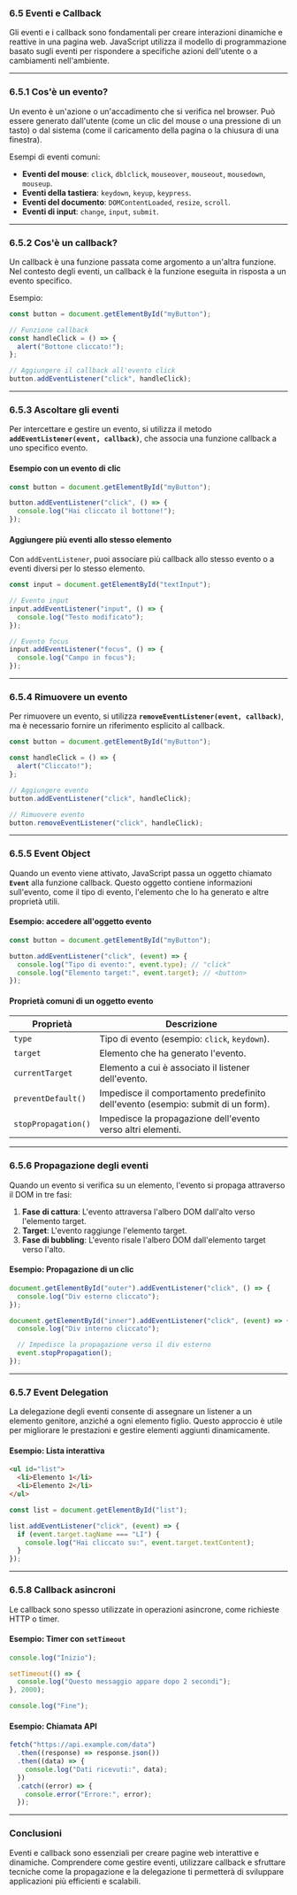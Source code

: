 ### **6.5 Eventi e Callback**

Gli eventi e i callback sono fondamentali per creare interazioni dinamiche e reattive in una pagina web. JavaScript utilizza il modello di programmazione basato sugli eventi per rispondere a specifiche azioni dell'utente o a cambiamenti nell'ambiente.

---

### **6.5.1 Cos'è un evento?**

Un evento è un'azione o un'accadimento che si verifica nel browser. Può essere generato dall'utente (come un clic del mouse o una pressione di un tasto) o dal sistema (come il caricamento della pagina o la chiusura di una finestra).

Esempi di eventi comuni:  
- **Eventi del mouse**: `click`, `dblclick`, `mouseover`, `mouseout`, `mousedown`, `mouseup`.  
- **Eventi della tastiera**: `keydown`, `keyup`, `keypress`.  
- **Eventi del documento**: `DOMContentLoaded`, `resize`, `scroll`.  
- **Eventi di input**: `change`, `input`, `submit`.  

---

### **6.5.2 Cos'è un callback?**

Un callback è una funzione passata come argomento a un'altra funzione. Nel contesto degli eventi, un callback è la funzione eseguita in risposta a un evento specifico.

Esempio:

```javascript
const button = document.getElementById("myButton");

// Funzione callback
const handleClick = () => {
  alert("Bottone cliccato!");
};

// Aggiungere il callback all'evento click
button.addEventListener("click", handleClick);
```

---

### **6.5.3 Ascoltare gli eventi**

Per intercettare e gestire un evento, si utilizza il metodo **`addEventListener(event, callback)`**, che associa una funzione callback a uno specifico evento.

#### **Esempio con un evento di clic**

```javascript
const button = document.getElementById("myButton");

button.addEventListener("click", () => {
  console.log("Hai cliccato il bottone!");
});
```

#### **Aggiungere più eventi allo stesso elemento**

Con `addEventListener`, puoi associare più callback allo stesso evento o a eventi diversi per lo stesso elemento.

```javascript
const input = document.getElementById("textInput");

// Evento input
input.addEventListener("input", () => {
  console.log("Testo modificato");
});

// Evento focus
input.addEventListener("focus", () => {
  console.log("Campo in focus");
});
```

---

### **6.5.4 Rimuovere un evento**

Per rimuovere un evento, si utilizza **`removeEventListener(event, callback)`**, ma è necessario fornire un riferimento esplicito al callback.

```javascript
const button = document.getElementById("myButton");

const handleClick = () => {
  alert("Cliccato!");
};

// Aggiungere evento
button.addEventListener("click", handleClick);

// Rimuovere evento
button.removeEventListener("click", handleClick);
```

---

### **6.5.5 Event Object**

Quando un evento viene attivato, JavaScript passa un oggetto chiamato **`Event`** alla funzione callback. Questo oggetto contiene informazioni sull'evento, come il tipo di evento, l'elemento che lo ha generato e altre proprietà utili.

#### **Esempio: accedere all'oggetto evento**

```javascript
const button = document.getElementById("myButton");

button.addEventListener("click", (event) => {
  console.log("Tipo di evento:", event.type); // "click"
  console.log("Elemento target:", event.target); // <button>
});
```

#### **Proprietà comuni di un oggetto evento**

| **Proprietà**  | **Descrizione**                                                                 |
|-----------------|---------------------------------------------------------------------------------|
| `type`          | Tipo di evento (esempio: `click`, `keydown`).                                  |
| `target`        | Elemento che ha generato l'evento.                                             |
| `currentTarget` | Elemento a cui è associato il listener dell'evento.                            |
| `preventDefault()` | Impedisce il comportamento predefinito dell'evento (esempio: submit di un form). |
| `stopPropagation()` | Impedisce la propagazione dell'evento verso altri elementi.                 |

---

### **6.5.6 Propagazione degli eventi**

Quando un evento si verifica su un elemento, l'evento si propaga attraverso il DOM in tre fasi:

1. **Fase di cattura**: L'evento attraversa l'albero DOM dall'alto verso l'elemento target.
2. **Target**: L'evento raggiunge l'elemento target.
3. **Fase di bubbling**: L'evento risale l'albero DOM dall'elemento target verso l'alto.

#### **Esempio: Propagazione di un clic**

```javascript
document.getElementById("outer").addEventListener("click", () => {
  console.log("Div esterno cliccato");
});

document.getElementById("inner").addEventListener("click", (event) => {
  console.log("Div interno cliccato");

  // Impedisce la propagazione verso il div esterno
  event.stopPropagation();
});
```

---

### **6.5.7 Event Delegation**

La delegazione degli eventi consente di assegnare un listener a un elemento genitore, anziché a ogni elemento figlio. Questo approccio è utile per migliorare le prestazioni e gestire elementi aggiunti dinamicamente.

#### **Esempio: Lista interattiva**

```html
<ul id="list">
  <li>Elemento 1</li>
  <li>Elemento 2</li>
</ul>
```

```javascript
const list = document.getElementById("list");

list.addEventListener("click", (event) => {
  if (event.target.tagName === "LI") {
    console.log("Hai cliccato su:", event.target.textContent);
  }
});
```

---

### **6.5.8 Callback asincroni**

Le callback sono spesso utilizzate in operazioni asincrone, come richieste HTTP o timer.

#### **Esempio: Timer con `setTimeout`**

```javascript
console.log("Inizio");

setTimeout(() => {
  console.log("Questo messaggio appare dopo 2 secondi");
}, 2000);

console.log("Fine");
```

#### **Esempio: Chiamata API**

```javascript
fetch("https://api.example.com/data")
  .then((response) => response.json())
  .then((data) => {
    console.log("Dati ricevuti:", data);
  })
  .catch((error) => {
    console.error("Errore:", error);
  });
```

---

### **Conclusioni**

Eventi e callback sono essenziali per creare pagine web interattive e dinamiche. Comprendere come gestire eventi, utilizzare callback e sfruttare tecniche come la propagazione e la delegazione ti permetterà di sviluppare applicazioni più efficienti e scalabili.